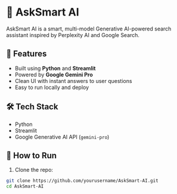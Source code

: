 # 🤖 AskSmart AI

AskSmart AI is a smart, multi-model Generative AI-powered search assistant inspired by Perplexity AI and Google Search.

## 🌟 Features
- Built using **Python** and **Streamlit**
- Powered by **Google Gemini Pro**
- Clean UI with instant answers to user questions
- Easy to run locally and deploy

## 🛠️ Tech Stack
- Python
- Streamlit
- Google Generative AI API (`gemini-pro`)

## 🚀 How to Run

1. Clone the repo:
```bash
git clone https://github.com/yourusername/AskSmart-AI.git
cd AskSmart-AI

